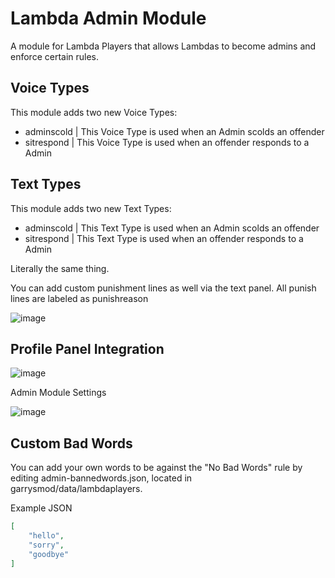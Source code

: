 # Lambda Admin Module

A module for Lambda Players that allows Lambdas to become admins and enforce certain rules.

## Voice Types

This module adds two new Voice Types:

* adminscold  |  This Voice Type is used when an Admin scolds an offender
* sitrespond  |  This Voice Type is used when an offender responds to a Admin

## Text Types

This module adds two new Text Types:

* adminscold  |  This Text Type is used when an Admin scolds an offender
* sitrespond  |  This Text Type is used when an offender responds to a Admin

Literally the same thing.

You can add custom punishment lines as well via the text panel. All punish lines are labeled as punishreason

![image](https://user-images.githubusercontent.com/109770359/222877231-7f19aa7c-aee1-4f59-ba3a-86073c25d084.png)

## Profile Panel Integration

![image](https://user-images.githubusercontent.com/109770359/222877109-09c138fa-3713-46c3-8ce6-fa769ef6d1e5.png)

Admin Module Settings

![image](https://user-images.githubusercontent.com/109770359/222876669-8a1b783b-111e-4fec-9805-e4a87052e164.png)

## Custom Bad Words

You can add your own words to be against the "No Bad Words" rule by editing admin-bannedwords.json, located in garrysmod/data/lambdaplayers.

Example JSON

```json
[
    "hello",
    "sorry",
    "goodbye"
]
```
